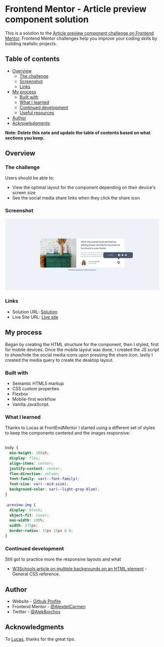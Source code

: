 # Frontend Mentor - Article preview component solution

This is a solution to the [Article preview component challenge on Frontend Mentor](https://www.frontendmentor.io/challenges/article-preview-component-dYBN_pYFT). Frontend Mentor challenges help you improve your coding skills by building realistic projects. 

## Table of contents

- [Overview](#overview)
  - [The challenge](#the-challenge)
  - [Screenshot](#screenshot)
  - [Links](#links)
- [My process](#my-process)
  - [Built with](#built-with)
  - [What I learned](#what-i-learned)
  - [Continued development](#continued-development)
  - [Useful resources](#useful-resources)
- [Author](#author)
- [Acknowledgments](#acknowledgments)

**Note: Delete this note and update the table of contents based on what sections you keep.**

## Overview

### The challenge

Users should be able to:

- View the optimal layout for the component depending on their device's screen size
- See the social media share links when they click the share icon

### Screenshot

![](./images/screenshot.png)

### Links

- Solution URL: [Solution](https://github.com/AlexdelCarmen/article-preview)
- Live Site URL: [Live site](https://alexdelcarmen.github.io/article-preview/)

## My process

Began by creating the HTML structure for the component, then I styled, first for mobile devices.  Once the mobile layout was done, I created the JS script to show/hide the social media icons upon pressing the share icon.  lastly I created the media query to create the desktop layout.  
### Built with

- Semantic HTML5 markup
- CSS custom properties
- Flexbox
- Mobile-first workflow
- Vanilla JavaScript. 

### What I learned

Thanks to Lucas at FrontEndMentor I started using a different set of styles to keep the components centered and the images responsive:

```css

body {
  min-height: 100vh;
  display: flex;
  align-items: center;
  justify-content: center;
  flex-direction: column;
  font-family: var(--font-family);
  font-size: var(--mid-size);
  background-color: var(--light-gray-blue);
}

.preview-img {
  display: block;
  object-fit: cover;
  max-width: 100%;
  width: 375px;
  border-radius: 15px 15px 0 0;
}

```

### Continued development

Still got to practice more the responsive layouts and what 

- [W3Schools article on multiple backgrounds on an HTML element](https://www.w3schools.com/css/) - General CSS reference.


## Author

- Website - [Github Profile](https://github.com/AlexdelCarmen)
- Frontend Mentor - [@AlexdelCarmen](https://www.frontendmentor.io/profile/AlexdelCarmen)
- Twitter - [@AlekBorchov](https://twitter.com/AlekBorchov)

## Acknowledgments

To [Lucas](https://www.frontendmentor.io/profile/correlucas), thanks for the great tips.  
